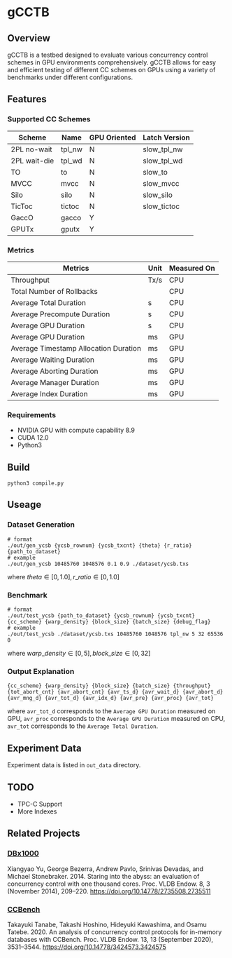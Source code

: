 # gCCTB

## Overview

gCCTB is a testbed designed to evaluate various concurrency control schemes in GPU environments comprehensively. 
gCCTB allows for easy and efficient testing of different CC schemes on GPUs using a variety of benchmarks under different configurations.

## Features

### Supported CC Schemes

|Scheme|Name|GPU Oriented|Latch Version|
|---|---|---|---|
|2PL no-wait|tpl_nw|N|slow_tpl_nw|
|2PL wait-die|tpl_wd|N|slow_tpl_wd|
|TO|to|N|slow_to|
|MVCC|mvcc|N|slow_mvcc|
|Silo|silo|N|slow_silo|
|TicToc|tictoc|N|slow_tictoc|
|GaccO|gacco|Y||
|GPUTx|gputx|Y||

### Metrics

|Metrics|Unit|Measured On|
|---|---|---|
|Throughput|Tx/s|CPU
|Total Number of Rollbacks||CPU|
|Average Total Duration|s|CPU|
|Average Precompute Duration|s|CPU|
|Average GPU Duration|s|CPU|
|Average GPU Duration|ms|GPU|
|Average Timestamp Allocation Duration|ms|GPU|
|Average Waiting Duration|ms|GPU|
|Average Aborting Duration|ms|GPU|
|Average Manager Duration|ms|GPU|
|Average Index Duration|ms|GPU|

### Requirements

- NVIDIA GPU with compute capability 8.9
- CUDA 12.0
- Python3

## Build

```
python3 compile.py
```

## Useage

### Dataset Generation
```
# format
./out/gen_ycsb {ycsb_rownum} {ycsb_txcnt} {theta} {r_ratio} {path_to_dataset}
# example
./out/gen_ycsb 10485760 1048576 0.1 0.9 ./dataset/ycsb.txs
```
where $theta \in [0,1.0], r\_ratio \in [0,1.0]$

### Benchmark
```
# format
./out/test_ycsb {path_to_dataset} {ycsb_rownum} {ycsb_txcnt} {cc_scheme} {warp_density} {block_size} {batch_size} {debug_flag}
# example
./out/test_ycsb ./dataset/ycsb.txs 10485760 1048576 tpl_nw 5 32 65536 0
```

where $warp\_density \in [0,5], block\_size \in [0,32]$

### Output Explanation

```
{cc_scheme} {warp_density} {block_size} {batch_size} {throughput} {tot_abort_cnt} {avr_abort_cnt} {avr_ts_d} {avr_wait_d} {avr_abort_d} {avr_mng_d} {avr_tot_d} {avr_idx_d} {avr_pre} {avr_proc} {avr_tot}
```
where `avr_tot_d` corresponds to the `Average GPU Duration` measured on GPU, `avr_proc` corresponds to the `Average GPU Duration` measured on CPU, `avr_tot` corresponds to the `Average Total Duration`.

## Experiment Data

Experiment data is listed in `out_data` directory.

## TODO

- TPC-C Support
- More Indexes

## Related Projects

### [DBx1000](https://github.com/yxymit/DBx1000) 

Xiangyao Yu, George Bezerra, Andrew Pavlo, Srinivas Devadas, and Michael Stonebraker. 2014. Staring into the abyss: an evaluation of concurrency control with one thousand cores. Proc. VLDB Endow. 8, 3 (November 2014), 209–220. https://doi.org/10.14778/2735508.2735511

### [CCBench](https://github.com/thawk105/ccbench)

Takayuki Tanabe, Takashi Hoshino, Hideyuki Kawashima, and Osamu Tatebe. 2020. An analysis of concurrency control protocols for in-memory databases with CCBench. Proc. VLDB Endow. 13, 13 (September 2020), 3531–3544. https://doi.org/10.14778/3424573.3424575